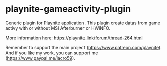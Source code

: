 # playnite-gameactivity-plugin
Generic plugin for [Playnite](https://playnite.link/) application.
This plugin create datas from game activy with or without MSI Afterburner or HWiNFO. 

More information here: https://playnite.link/forum/thread-264.html

Remember to support the main project (https://www.patreon.com/playnite). 
And if you like my work, you can support me (https://www.paypal.me/lacro59). 
